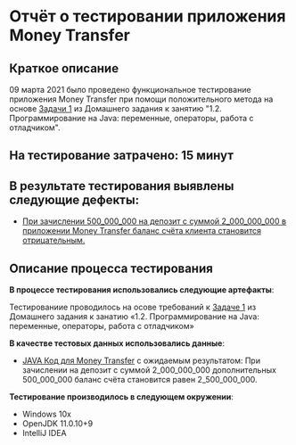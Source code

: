 # **Отчёт о тестировании приложения Money Transfer**

## **Краткое описание**
09 марта 2021 было проведено функциональное тестирование приложения Money Transfer при помощи положительного метода на основе [Задачи 1](https://github.com/netology-code/javaqa-homeworks/tree/master/programming#%D0%B7%D0%B0%D0%B4%D0%B0%D1%87%D0%B0-1---money-transfer) из Домашнего задания к занятию "1.2. Программирование на Java: переменные, операторы, работа с отладчиком".

## **На тестирование затрачено**: 15 минут

## **В результате тестирования выявлены следующие дефекты**:

* [При зачислении 500_000_000 на депозит с суммой 2_000_000_000 в приложении Money Transfer баланс счёта клиента становится отрицательным.](https://github.com/maxim-valov/MoneyTransfer/issues/11)


## **Описание процесса тестирования**

**В процессе тестирования использовались следующие артефакты**:

Тестированииe проводилось на осове требований к [Задаче 1](https://github.com/netology-code/javaqa-homeworks/tree/master/programming#%D0%B7%D0%B0%D0%B4%D0%B0%D1%87%D0%B0-1---money-transfer) из Домашнего задания к занатию «1.2. Программирование на Java: переменные, операторы, работа с отладчиком»


**В качестве тестовых данных использовались данные**:

* [JAVA Код для Money Transfer](https://github.com/maxim-valov/MoneyTransfer/blob/master/codeMoneyTransfer.md)  c ожидаемым результатом: При зачислении на депозит с суммой 2_000_000_000 дополнительных 500_000_000 баланс счёта становится равен 2_500_000_000.


**Тестирование производилось в следующем окружении**:

* Windows 10x
* OpenJDK 11.0.10+9
* IntelliJ IDEA